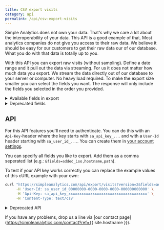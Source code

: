 ```yaml
---
title: CSV export visits
category: api
permalink: /api/csv-export-visits
---
```


Simple Analytics does not own your data. That's why we care a lot about the interoperability of your data. This API is a good example of that. Most analytics companies do not give you access to their raw data. We believe it should be easy for our customers to get their raw data our of our database. What you do with that data is totally up to you.

With this API you can export raw visits (without sampling). Define a date range and it pull out the data via streaming. For us it does not matter how much data you export. We stream the data directly out of our database to your server or computer. No heavy load required. To make the export size smaller you can select the fields you want. The response will only include the fields you selected in the order you provided.

<details markdown="1">
<summary>Available fields in export</summary>

| Field               | Type    | Description |
|---------------------|---------|--------------------------------------|
| added_unix          | number  | The time of the page view in unix time format |
| added_iso           | date    | The time of the page view in ISO8601 format   |
| hostname            | string  | The hostname of the website |
| hostname_original   | string  | When the hostname is overwritten, we store the original hostname |
| path                | string  | The path of the page view |
| is_unique           | boolean  | Is this page view unique |
| is_robot            | boolean | Is page view visits by a robot or crawler |
| document_referrer   | string  | The [JavaScript `document.referrer`](https://developer.mozilla.org/en-US/docs/Web/API/Document/referrer) of the page |
| utm_source          | string  | UTM source (specify via `ref=` or `utm_source` in your URL) |
| utm_medium          | string  | UTM medium (specify via `utm_medium` in your URL) |
| utm_campaign        | string  | UTM campaign (specify via `utm_campaign` in your URL)  |
| utm_content         | string  | UTM content (specify via `utm_content` in your URL)  |
| utm_term            | string  | UTM term (specify via `utm_term` in your URL)  |
| scrolled_percentage | number  | How far did a visitor scroll on the page (in steps of 5%) |
| duration_seconds    | number  | How many seconds did a visitor stay on this page (we stop the counter when a page is hidden) |
| viewport_width      | number  | Viewport width in pixels|
| viewport_height     | number  | Viewport height in pixels |
| screen_width        | number  | Screen width in pixels |
| screen_height       | number  | Screen height in pixels |
| user_agent          | string  | The [`navigator.userAgent`](https://developer.mozilla.org/en-US/docs/Web/API/NavigatorID/userAgent) of a browser (in case of a fake one we don't store it. |
| device_type         | string  | Either desktop, mobile, tablet, or tv. |
| country_code        | string  | 2 letter country code |
| browser_name        | string  | Browser name |
| browser_version     | string  | Browser version (do note this is a string) |
| os_name             | string  | OS name |
| os_version          | string  | OS version (do note this is a string) |
| lang_region         | string  | The region part of [navigator.language](https://developer.mozilla.org/en-US/docs/Web/API/NavigatorLanguage/language) |
| lang_language       | string  | The language part of [navigator.language](https://developer.mozilla.org/en-US/docs/Web/API/NavigatorLanguage/language) |
| uuid                | string  | A UUID v4 of the page view (this is not always unique) |

Data like `scrolled_percentage` and `duration_seconds` is not always added because it depends on the browser features of the visitor.

</details>

<details markdown="1">
<summary>Deprecated fields</summary>

These fields are deprecated but we keep them for backward compatibility. It's recommended to not use it for new projects.

| Field               | Description                                      |
|---------------------|--------------------------------------------------|
| url                 | Please use hostname and path to get the full URL |
| referrer            | We replaced this with document_referrer          |
| referrer_raw        | We replaced this with document_referrer          |
| device_width_pixels | We replaced this with viewport_width             |
| device_width        | We replaced this with viewport_width             |
| source              | What is the source of this page view, mostly `js` from our JavaScript |

</details>

## API

For this API features you'll need to authenticate. You can do this with an `Api-Key`-header where the key starts with `sa_api_key_...` and with a `User-Id` header starting with `sa_user_id_...`. You can create them in [your account settings](https://simpleanalytics.com/account).

You can specify all fields you like to export. Add them as a comma seperated list (e.g.: `&fields=added_iso,hostname,path`).

To test if your API key works correctly you can replace the example values of this cURL example with your own:

```bash
curl "https://simpleanalytics.com/api/export/visits?version=2&fields=added_iso,hostname,path&hostname=example.com&start=2020-12-01&end=2021-01-01" \
     -H 'User-Id: sa_user_id_00000000-0000-0000-0000-000000000000' \
     -H 'Api-Key: sa_api_key_xxxxxxxxxxxxxxxxxxxxxxxxxxxxxxxxxxxx' \
     -H 'Content-Type: text/csv'
```

<details markdown="1">
<summary>Deprecated API</summary>
     
If you don't specify any `fields` we return all the basic fields.

```bash
curl "https://simpleanalytics.com/api/export/visits?version=1&hostname=example.com&start=2020-12-01&end=2021-01-01&timezone=Europe/Amsterdam" \
     -H 'User-Id: sa_user_id_00000000-0000-0000-0000-000000000000' \
     -H 'Api-Key: sa_api_key_xxxxxxxxxxxxxxxxxxxxxxxxxxxxxxxxxxxx' \
     -H 'Content-Type: text/csv'
```

This is how the API worked before and we don't want to add breaking changes to our APIs. A response when you don't specify any `fields` looks like this:
     
```bash
added_unix,added_iso,url,referrer_raw,referrer,hostname,source,is_unique,utm_source,utm_medium,utm_campaign,utm_content,utm_term,scrolled_percentage,duration_seconds,device_width_pixels,device_width,viewport_width,viewport_height,screen_width,screen_height,uuid
1598927168,2020-09-01T02:26:08.000Z,https://blog.simpleanalytics.com/,simpleanalytics.com,simpleanalytics.com,blog.simpleanalytics.com,js,true,simpleanalytics.com,,,,,,,1461,1461,1461,849,1920,1080,f2dbec14-c8c1-4191-92da-d408fc7b7e1c
1598959428,2020-09-01T11:23:48.000Z,https://blog.simpleanalytics.com/practical-privacy-tips-for-your-business,hackernewsletter,,blog.simpleanalytics.com,js,true,hackernewsletter,email,,,fav,,,396,396,396,685,396,814,23f52505-9c1e-449e-bc84-97650f03c4df
1598968423,2020-09-01T13:53:43.000Z,https://blog.simpleanalytics.com/,simpleanalytics.com,simpleanalytics.com,blog.simpleanalytics.com,js,true,simpleanalytics.com,,,,,,,1366,1366,1366,616,1366,768,1b69a6fb-dbbf-4871-a4f6-6b81edf753cb
```

This functionality is deprecated but we keep it for backward compatibility. It's recommended to not use it for new projects.
     
</details>

If you have any problems, drop us a line via [our contact page](https://simpleanalytics.com/contact?ref={{ site.hostname }}).

<style>
     /* Apply styling to first table */
     .content div.table-wrapper:nth-of-type(1) td:nth-of-type(1),
     .content div.table-wrapper:nth-of-type(1) td:nth-of-type(2) {
         white-space: nowrap;
     }

     /* Apply styling to second table */
     .content div.table-wrapper:nth-of-type(2) td:nth-of-type(1) {
         white-space: nowrap;
     }
     
     .content table td,
     .content table th {
          font-size: 14px;
     }
</style>
